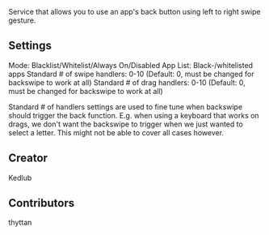 Service that allows you to use an app's back button using left to right swipe gesture.

## Settings

Mode: Blacklist/Whitelist/Always On/Disabled
App List: Black-/whitelisted apps
Standard # of swipe handlers: 0-10 (Default: 0, must be changed for backswipe to work at all)
Standard # of drag handlers: 0-10 (Default: 0, must be changed for backswipe to work at all)


Standard # of handlers settings are used to fine tune when backswipe should trigger the back function. E.g. when using a keyboard that works on drags, we don't want the backswipe to trigger when we just wanted to select a letter. This might not be able to cover all cases however.

## Creator
Kedlub

## Contributors
thyttan
